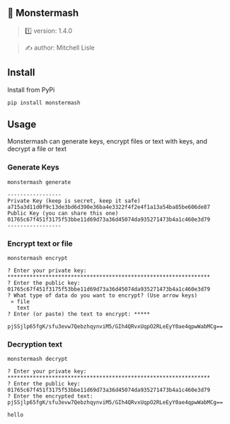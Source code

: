##  🧟 Monstermash

> 1️⃣ version: 1.4.0

> ✍️ author: Mitchell Lisle

## Install
Install from PyPi

```shell
pip install monstermash
```

## Usage
Monstermash can generate keys, encrypt files or text with keys, and decrypt a file or text

### Generate Keys
```shell
monstermash generate
```

```text
-----------------
Private Key (keep is secret, keep it safe)
a715a3d11d0f9c13de3bd6d390e36ba4e3322f4f2e4f1a13a54ba85be606de87
Public Key (you can share this one)
01765c67f451f3175f53bbe11d69d73a36d45074da935271473b4a1c460e3d79
-----------------
```

### Encrypt text or file
```shell
monstermash encrypt
```

```text
? Enter your private key: ****************************************************************
? Enter the public key: 01765c67f451f3175f53bbe11d69d73a36d45074da935271473b4a1c460e3d79
? What type of data do you want to encrypt? (Use arrow keys)
 » file
   text
? Enter (or paste) the text to encrypt: *****

pjSSjlp65fgK/sfu3evw7QebzhqynviM5/GIh4QRvxUqpO2RLeEyY0ae4qpwWabMCg==
```

### Decryption text
```shell
monstermash decrypt
```

```text
? Enter your private key: ****************************************************************
? Enter the public key: 01765c67f451f3175f53bbe11d69d73a36d45074da935271473b4a1c460e3d79
? Enter the encrypted text: pjSSjlp65fgK/sfu3evw7QebzhqynviM5/GIh4QRvxUqpO2RLeEyY0ae4qpwWabMCg==

hello
```